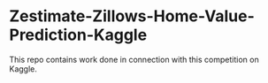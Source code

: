 # Zestimate-Zillows-Home-Value-Prediction-Kaggle
This repo contains work done in connection with this competition on Kaggle.
